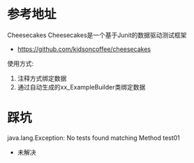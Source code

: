 # 参考地址
Cheesecakes Cheesecakes是一个基于Junit的数据驱动测试框架
- https://github.com/kidsoncoffee/cheesecakes

使用方式:
1. 注释方式绑定数据
2. 通过自动生成的xx_ExampleBuilder类绑定数据

# 踩坑
java.lang.Exception: No tests found matching Method test01
- 未解决
